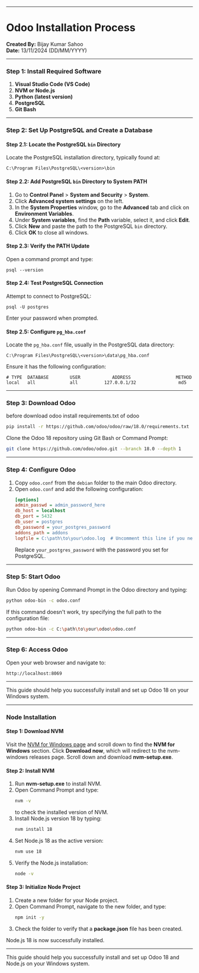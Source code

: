 
---

# Odoo Installation Process

**Created By:** Bijay Kumar Sahoo  
**Date:** 13/11/2024 (DD/MM/YYYY)

---

### Step 1: Install Required Software
1. **Visual Studio Code (VS Code)**
2. **NVM or Node.js**
3. **Python (latest version)**
4. **PostgreSQL**
5. **Git Bash**

---

### Step 2: Set Up PostgreSQL and Create a Database

#### Step 2.1: Locate the PostgreSQL `bin` Directory
Locate the PostgreSQL installation directory, typically found at:
```
C:\Program Files\PostgreSQL\<version>\bin
```

#### Step 2.2: Add PostgreSQL `bin` Directory to System PATH
1. Go to **Control Panel** > **System and Security** > **System**.
2. Click **Advanced system settings** on the left.
3. In the **System Properties** window, go to the **Advanced** tab and click on **Environment Variables**.
4. Under **System variables**, find the **Path** variable, select it, and click **Edit**.
5. Click **New** and paste the path to the PostgreSQL `bin` directory.
6. Click **OK** to close all windows.

#### Step 2.3: Verify the PATH Update
Open a command prompt and type:
```
psql --version
```

#### Step 2.4: Test PostgreSQL Connection
Attempt to connect to PostgreSQL:
```
psql -U postgres
```
Enter your password when prompted.

#### Step 2.5: Configure `pg_hba.conf`
Locate the `pg_hba.conf` file, usually in the PostgreSQL data directory:
```
C:\Program Files\PostgreSQL\<version>\data\pg_hba.conf
```
Ensure it has the following configuration:
```
# TYPE  DATABASE        USER            ADDRESS                 METHOD
local   all             all          127.0.0.1/32                md5
```

---

### Step 3: Download Odoo
before download odoo install requirements.txt of odoo 
```bash
pip install -r https://github.com/odoo/odoo/raw/18.0/requirements.txt
```

Clone the Odoo 18 repository using Git Bash or Command Prompt:
```bash
git clone https://github.com/odoo/odoo.git --branch 18.0 --depth 1
```

---

### Step 4: Configure Odoo

1. Copy `odoo.conf` from the `debian` folder to the main Odoo directory.
2. Open `odoo.conf` and add the following configuration:
   ```ini
   [options]
   admin_passwd = admin_password_here
   db_host = localhost
   db_port = 5432
   db_user = postgres
   db_password = your_postgres_password
   addons_path = addons
   logfile = C:\path\to\your\odoo.log  # Uncomment this line if you need logging.
   ```
   Replace `your_postgres_password` with the password you set for PostgreSQL.

---

### Step 5: Start Odoo

Run Odoo by opening Command Prompt in the Odoo directory and typing:
```bash
python odoo-bin -c odoo.conf
```

If this command doesn't work, try specifying the full path to the configuration file:
```bash
python odoo-bin -c C:\path\to\your\odoo\odoo.conf
```

---

### Step 6: Access Odoo
Open your web browser and navigate to:
```
http://localhost:8069
```

---

This guide should help you successfully install and set up Odoo 18 on your Windows system.

---

### Node Installation

#### Step 1: Download NVM
Visit the [NVM for Windows page](https://github.com/coreybutler/nvm-windows#readme) and scroll down to find the **NVM for Windows** section. Click **Download now**, which will redirect to the nvm-windows releases page. Scroll down and download **nvm-setup.exe**.

#### Step 2: Install NVM
1. Run **nvm-setup.exe** to install NVM.
2. Open Command Prompt and type:
   ```bash
   nvm -v
   ```
   to check the installed version of NVM.
3. Install Node.js version 18 by typing:
   ```bash
   nvm install 18
   ```
4. Set Node.js 18 as the active version:
   ```bash
   nvm use 18
   ```
5. Verify the Node.js installation:
   ```bash
   node -v
   ```

#### Step 3: Initialize Node Project
1. Create a new folder for your Node project.
2. Open Command Prompt, navigate to the new folder, and type:
   ```bash
   npm init -y
   ```
3. Check the folder to verify that a **package.json** file has been created.

Node.js 18 is now successfully installed.

---

This guide should help you successfully install and set up Odoo 18 and Node.js on your Windows system.
